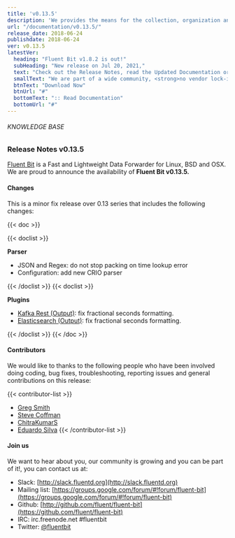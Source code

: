 ```yaml
---
title: 'v0.13.5'
description: 'We provides the means for the collection, organization and computerized retrieval of knowledgeand Lightweight Data Forwarder for Linux, BSD and OSX. We are proud to announce the availability of Fluent Bit v0.13.5.'
url: "/documentation/v0.13.5/"
release_date: 2018-06-24
publishdate: 2018-06-24
ver: v0.13.5
latestVer:
  heading: "Fluent Bit v1.8.2 is out!"
  subHeading: "New release on Jul 20, 2021,"
  text: "Check out the Release Notes, read the Updated Documentation or jump directly to the Downloads Section."
  smallText: "We are part of a wide community, <strong>no vendor lock-in.</strong>"
  btnText: "Download Now"
  btnUrl: "#"
  bottomText: ":: Read Documentation"
  bottomUrl: "#"
---
```



###### KNOWLEDGE BASE

### Release Notes v0.13.5

[Fluent Bit](https://fluentbit.io/) is a Fast and Lightweight Data Forwarder for Linux, BSD and OSX. We are proud to announce the availability of **Fluent Bit v0.13.5.**

#### Changes

This is a minor fix release over 0.13 series that includes the following changes:

{{< doc >}}

{{< doclist >}}

**Parser**

* JSON and Regex: do not stop packing on time lookup error
* Configuration: add new CRIO parser

{{< /doclist >}}
{{< doclist >}}

**Plugins**

* [Kafka Rest (Output)](https://fluentbit.io/documentation/0.13/output/kafka-rest-proxy.html): fix fractional seconds formatting.
* [Elasticsearch (Output)](https://fluentbit.io/documentation/0.13/output/elasticsearch.html): fix fractional seconds formatting.

{{< /doclist >}}
{{< /doc >}}

#### Contributors

We would like to thanks to the following people who have been involved doing coding, bug fixes, troubleshooting, reporting issues and general contributions on this release:

{{< contributor-list >}}

* [Greg Smith](https://github.com/gasmith-nutanix)
* [Steve Coffman](https://github.com/StevenACoffman)
* [ChitraKumarS](https://github.com/ChitraKumarS)
* [Eduardo Silva](https://github.com/edsiper)
{{< /contributor-list >}}

#### Join us

We want to hear about you, our community is growing and you can be part of it!, you can contact us at:

* Slack: [http://slack.fluentd.org](http://slack.fluentd.org)
* Mailing list: [https://groups.google.com/forum/#!forum/fluent-bit](https://groups.google.com/forum/#!forum/fluent-bit)
* Github: [http://github.com/fluent/fluent-bit](https://github.com/fluent/fluent-bit)
* IRC: irc.freenode.net #fluentbit
* Twitter: [@fluentbit](https://twitter.com/fluentbit)